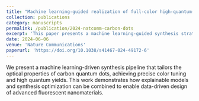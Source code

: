 ```yaml
---
title: "Machine learning-guided realization of full-color high-quantum-yield carbon quantum dots"
collection: publications
category: manuscripts
permalink: /publication/2024-natcomm-carbon-dots
excerpt: 'This paper presents a machine learning-guided synthesis strategy that enables full-color, high-quantum-yield carbon quantum dots with potential applications in optoelectronics and bioimaging.'
date: 2024-06-06
venue: 'Nature Communications'
paperurl: 'https://doi.org/10.1038/s41467-024-49172-6'
---
```


We present a machine learning-driven synthesis pipeline that tailors the optical properties of carbon quantum dots, achieving precise color tuning and high quantum yields. This work demonstrates how explainable models and synthesis optimization can be combined to enable data-driven design of advanced fluorescent nanomaterials.
